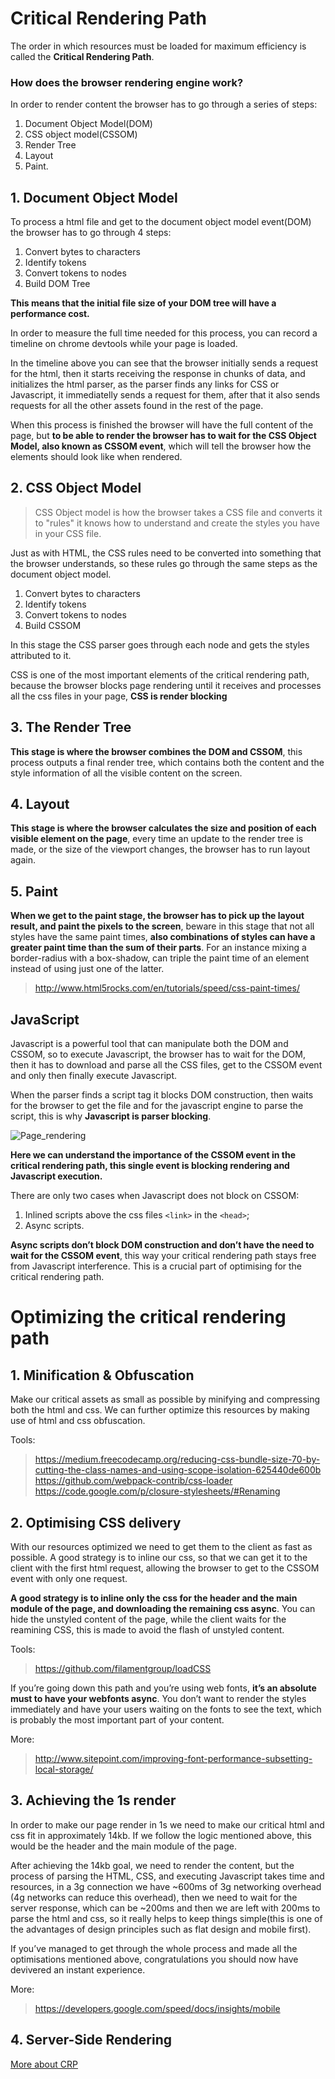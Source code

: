 # Critical Rendering Path
The order in which resources must be loaded for maximum efficiency is called the __Critical Rendering Path__.

### How does the browser rendering engine work?
In order to render content the browser has to go through a series of steps:
1. Document Object Model(DOM)
2. CSS object model(CSSOM)
3. Render Tree
4. Layout
5. Paint.

## 1. Document Object Model
To process a html file and get to the document object model event(DOM) the browser has to go through 4 steps:

1. Convert bytes to characters
2. Identify tokens
3. Convert tokens to nodes
4. Build DOM Tree

__This means that the initial file size of your DOM tree will have a performance cost.__

In order to measure the full time needed for this process, you can record a timeline on chrome devtools while your page is loaded.

In the timeline above you can see that the browser initially sends a request for the html, then it starts receiving the response in chunks of data, and initializes the html parser, as the parser finds any links for CSS or Javascript, it immediatelly sends a request for them, after that it also sends requests for all the other assets found in the rest of the page.

When this process is finished the browser will have the full content of the page, but __to be able to render the browser has to wait for the CSS Object Model, also known as CSSOM event__, which will tell the browser how the elements should look like when rendered.

## 2. CSS Object Model
> CSS Object model is how the browser takes a CSS file and converts it to "rules" it knows how to understand and create the styles you have in your CSS file.

Just as with HTML, the CSS rules need to be converted into something that the browser understands, so these rules go through the same steps as the document object model.

1. Convert bytes to characters
2. Identify tokens
3. Convert tokens to nodes
4. Build CSSOM

In this stage the CSS parser goes through each node and gets the styles attributed to it.

CSS is one of the most important elements of the critical rendering path, because the browser blocks page rendering until it receives and processes all the css files in your page, __CSS is render blocking__

## 3. The Render Tree
__This stage is where the browser combines the DOM and CSSOM__, this process outputs a final render tree, which contains both the content and the style information of all the visible content on the screen.

## 4. Layout
__This stage is where the browser calculates the size and position of each visible element on the page__, every time an update to the render tree is made, or the size of the viewport changes, the browser has to run layout again.

## 5. Paint
__When we get to the paint stage, the browser has to pick up the layout result, and paint the pixels to the screen__, beware in this stage that not all styles have the same paint times, __also combinations of styles can have a greater paint time than the sum of their parts__. For an instance mixing a border-radius with a box-shadow, can triple the paint time of an element instead of using just one of the latter.

> http://www.html5rocks.com/en/tutorials/speed/css-paint-times/

## JavaScript
Javascript is a powerful tool that can manipulate both the DOM and CSSOM, so to execute Javascript, the browser has to wait for the DOM, then it has to download and parse all the CSS files, get to the CSSOM event and only then finally execute Javascript.

When the parser finds a script tag it blocks DOM construction, then waits for the browser to get the file and for the javascript engine to parse the script, this is why __Javascript is parser blocking__.

![Page_rendering](./images/CRP.png)

__Here we can understand the importance of the CSSOM event in the critical rendering path, this single event is blocking rendering and Javascript execution.__

There are only two cases when Javascript does not block on CSSOM:
1. Inlined scripts above the css files `<link>` in the `<head>`;
2. Async scripts.

__Async scripts don’t block DOM construction and don’t have the need to wait for the CSSOM event__, this way your critical rendering path stays free from Javascript interference. This is a crucial part of optimising for the critical rendering path.

# Optimizing the critical rendering path
## 1. Minification & Obfuscation

Make our critical assets as small as possible by minifying and compressing both the html and css. We can further optimize this resources by making use of html and css obfuscation.

Tools:
> https://medium.freecodecamp.org/reducing-css-bundle-size-70-by-cutting-the-class-names-and-using-scope-isolation-625440de600b
https://github.com/webpack-contrib/css-loader
https://code.google.com/p/closure-stylesheets/#Renaming

## 2. Optimising CSS delivery
With our resources optimized we need to get them to the client as fast as possible. A good strategy is to inline our css, so that we can get it to the client with the first html request, allowing the browser to get to the CSSOM event with only one request.

__A good strategy is to inline only the css for the header and the main module of the page, and downloading the remaining css async__. You can hide the unstyled content of the page, while the client waits for the reamining CSS, this is made to avoid the flash of unstyled content.

Tools:
> https://github.com/filamentgroup/loadCSS

If you’re going down this path and you’re using web fonts, __it’s an absolute must to have your webfonts async__. You don’t want to render the styles immediately and have your users waiting on the fonts to see the text, which is probably the most important part of your content.

More:
> http://www.sitepoint.com/improving-font-performance-subsetting-local-storage/

## 3. Achieving the 1s render
In order to make our page render in 1s we need to make our critical html and css fit in approximately 14kb. If we follow the logic mentioned above, this would be the header and the main module of the page.

After achieving the 14kb goal, we need to render the content, but the process of parsing the HTML, CSS, and executing Javascript takes time and resources, in a 3g connection we have ~600ms of 3g networking overhead (4g networks can reduce this overhead), then we need to wait for the server response, which can be ~200ms and then we are left with 200ms to parse the html and css, so it really helps to keep things simple(this is one of the advantages of design principles such as flat design and mobile first).

If you’ve managed to get through the whole process and made all the optimisations mentioned above, congratulations you should now have devivered an instant experience.

More:
> https://developers.google.com/speed/docs/insights/mobile

## 4. Server-Side Rendering

[More about CRP](https://bitsofco.de/understanding-the-critical-rendering-path/)
